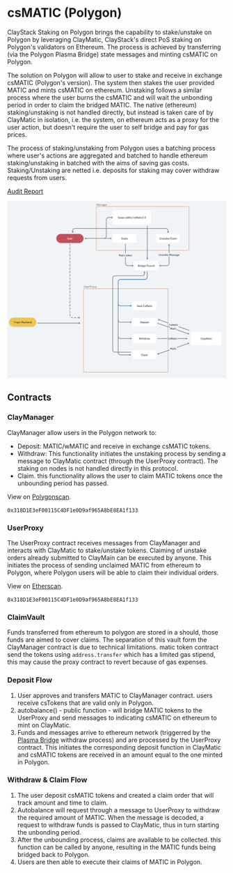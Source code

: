 # csMATIC (Polygon)

ClayStack Staking on Polygon brings the capability to stake/unstake on Polygon by leveraging ClayMatic, ClayStack's direct PoS staking on Polygon's validators on Ethereum. The process is achieved by transferring (via the Polygon Plasma Bridge) state messages and minting csMATIC on Polygon.

The solution on Polygon will allow to user to stake and receive in exchange csMATIC (Polygon's version). The system then stakes the user provided MATIC and mints csMATIC on ethereum. Unstaking follows a similar process where the user burns the csMATIC and will wait the unbonding period in order to claim the bridged MATIC. The native (ethereum) staking/unstaking is not handled directly, but instead is taken care of by ClayMatic in isolation, i.e. the system, on ethereum acts as a proxy for the user action, but doesn't require the user to self bridge and pay for gas prices.

The process of staking/unstaking from Polygon uses a batching process where user's actions are aggregated and batched to handle ethereum staking/unstaking in batched with the aims of saving gas costs. Staking/Unstaking are netted i.e. deposits for staking may cover withdraw requests from users.

[Audit Report](https://certificate.quantstamp.com/full/cs-matic-liquid-staking-on-polygon-clay-stack)

![unstakerFlowImage](../../.gitbook/assets/polygon-flow.png)

## Contracts

### ClayManager

ClayManager allow users in the Polygon network to:

* Deposit: MATIC/wMATIC and receive in exchange csMATIC tokens.
* Withdraw: This functionality initiates the unstaking process by sending a message to ClayMatic contract (through the UserProxy contract). The staking on nodes is not handled directly in this protocol.
* Claim. this functionality allows the user to claim MATIC tokens once the unbounding period has passed.

View on [Polygonscan](https://polygonscan.com/address/0x318D1E3eF00115C4DF1e0D9af965A8bE8EA1f133).

```
0x318D1E3eF00115C4DF1e0D9af965A8bE8EA1f133
```

### UserProxy

The UserProxy contract receives messages from ClayManager and interacts with ClayMatic to stake/unstake tokens. Claiming of unstake orders already submitted to ClayMain can be executed by anyone. This initiates the process of sending unclaimed MATIC from ethereum to Polygon, where Polygon users will be able to claim their individual orders.

View on [Etherscan](https://etherscan.io/address/0x318D1E3eF00115C4DF1e0D9af965A8bE8EA1f133).

```
0x318D1E3eF00115C4DF1e0D9af965A8bE8EA1f133
```

### ClaimVault

Funds transferred from ethereum to polygon are stored in a should, those funds are aimed to cover claims. The separation of this vault form the ClayManager contract is due to technical limitations. matic token contract send the tokens using `address.transfer` which has a limited gas stipend, this may cause the proxy contract to revert because of gas expenses.

### Deposit Flow

1. User approves and transfers MATIC to ClayManager contract. users receive csTokens that are valid only in Polygon.
2. autobalance() - public function - will bridge MATIC tokens to the UserProxy and send messages to indicating csMATIC on ethereum to mint on ClayMatic.
3. Funds and messages arrive to ethereum network (triggerred by the [Plasma Bridge](https://docs.polygon.technology/docs/develop/ethereum-polygon/plasma/erc20) withdraw process) and are processed by the UserProxy contract. This initiates the corresponding deposit function in ClayMatic and csMATIC tokens are received in an amount equal to the one minted in Polygon.

### Withdraw & Claim Flow

1. The user deposit csMATIC tokens and created a claim order that will track amount and time to claim.
2. Autobalance will request through a message to UserProxy to withdraw the required amount of MATIC. When the message is decoded, a request to withdraw funds is passed to ClayMatic, thus in turn starting the unbonding period.
3. After the unbounding process, claims are available to be collected. this function can be called by anyone, resulting in the MATIC funds being bridged back to Polygon.
4. Users are then able to execute their claims of MATIC in Polygon.
